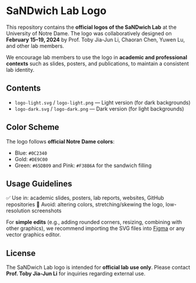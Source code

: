 # SaNDwich Lab Logo

This repository contains the **official logos of the SaNDwich Lab** at the University of Notre Dame.
The logo was collaboratively designed on **February 15–19, 2024** by Prof. Toby Jia-Jun Li, Chaoran Chen, Yuwen Lu, and other lab members.

We encourage lab members to use the logo in **academic and professional contexts** such as slides, posters, and publications, to maintain a consistent lab identity.

## Contents

- `logo-light.svg` / `logo-light.png` — Light version (for dark backgrounds)
- `logo-dark.svg` / `logo-dark.png` — Dark version (for light backgrounds)

## Color Scheme

The logo follows **official Notre Dame colors**:

- Blue: `#0C2340`
- Gold: `#DE9C00`
- Green: `#65DB09` and Pink: `#F38B6A` for the sandwich filling

## Usage Guidelines

✅ Use in: academic slides, posters, lab reports, websites, GitHub repositories
🚫 Avoid: altering colors, stretching/skewing the logo, low-resolution screenshots

For **simple edits** (e.g., adding rounded corners, resizing, combining with other graphics), we recommend importing the SVG files into [Figma](https://figma.com) or any vector graphics editor.

## License

The SaNDwich Lab logo is intended for **official lab use only**. Please contact **Prof. Toby Jia-Jun Li** for inquiries regarding external use.
